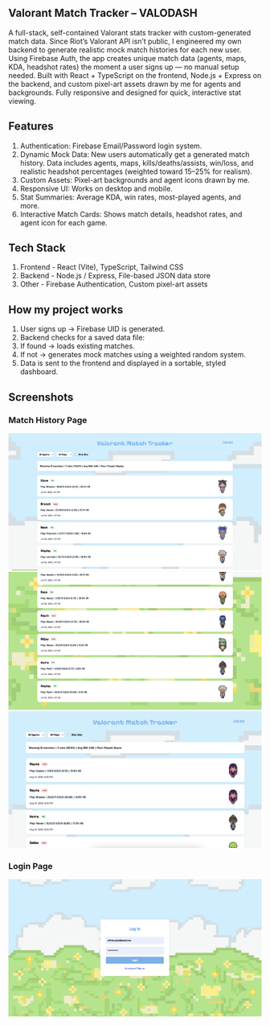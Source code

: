 ## Valorant Match Tracker – VALODASH

A full-stack, self-contained Valorant stats tracker with custom-generated match data.
Since Riot’s Valorant API isn’t public, I engineered my own backend to generate realistic mock match histories for each new user. Using Firebase Auth, the app creates unique match data (agents, maps, KDA, headshot rates) the moment a user signs up — no manual setup needed.
Built with React + TypeScript on the frontend, Node.js + Express on the backend, and custom pixel-art assets drawn by me for agents and backgrounds. Fully responsive and designed for quick, interactive stat viewing.

## Features

1. Authentication: Firebase Email/Password login system.
2. Dynamic Mock Data: New users automatically get a generated match history. Data includes agents, maps, kills/deaths/assists, win/loss, and realistic headshot percentages (weighted toward 15–25% for realism).
3. Custom Assets: Pixel-art backgrounds and agent icons drawn by me.
4. Responsive UI: Works on desktop and mobile.
5. Stat Summaries: Average KDA, win rates, most-played agents, and more.
6. Interactive Match Cards: Shows match details, headshot rates, and agent icon for each game.

## Tech Stack

1. Frontend - React (Vite), TypeScript, Tailwind CSS
2. Backend - Node.js / Express, File-based JSON data store
3. Other - Firebase Authentication, Custom pixel-art assets

## How my project works

1. User signs up → Firebase UID is generated.
2. Backend checks for a saved data file:
3. If found → loads existing matches.
4. If not → generates mock matches using a weighted random system.
5. Data is sent to the frontend and displayed in a sortable, styled dashboard.

## Screenshots

### Match History Page

![Dashboard Screenshot](readme/home1.png)
![Dashboard Screenshot](readme/home2.png)
![Dashboard Screenshot](readme/home3.png)

### Login Page

![Login Screenshot](readme/login.png)
